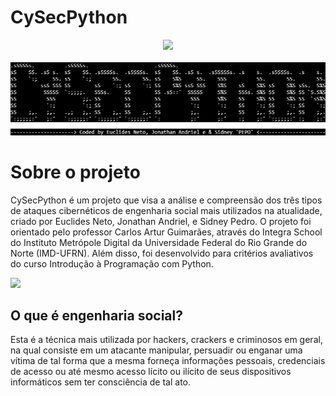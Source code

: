 # **CySecPython**
<center><img src="https://github.com/sidneypepo/cysecpython/blob/master/files/intro.gif" width="650"/></center>
</br>
<img src="https://github.com/sidneypepo/cysecpython/blob/master/files/logo.png"/>

# **Sobre o projeto**

CySecPython é um projeto que visa a análise e compreensão dos três tipos de ataques cibernéticos de engenharia social mais utilizados na atualidade, criado por Euclides Neto, Jonathan Andriel, e Sidney Pedro. O projeto foi orientado pelo professor Carlos Artur Guimarães, através do Integra School do Instituto Metrópole Digital da Universidade Federal do Rio Grande do Norte (IMD-UFRN). Além disso, foi desenvolvido para critérios avaliativos do curso Introdução à Programação com Python. 

<img src="https://hongkong.imd.ufrn.br/filemanagerportal/source/2020/Integra_School.png" width="600"/>

## O que é engenharia social?
Esta é a técnica mais utilizada por hackers, crackers e criminosos em geral, na qual consiste em um atacante manipular, persuadir ou enganar uma vítima de tal forma que a mesma forneça informações pessoais, credenciais de acesso ou até mesmo acesso lícito ou ilícito de seus dispositivos informáticos sem ter consciência de tal ato.
